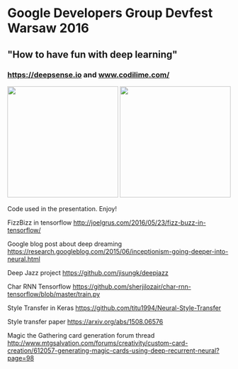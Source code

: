 # Google Developers Group Devfest Warsaw 2016 
## "How to have fun with deep learning"

### https://deepsense.io and www.codilime.com/

<img src="https://deepsense.io/wp-content/uploads/2016/11/ds.io-logo-big.png" width="250">        <img src="https://www.codilime.com/wp-content/uploads/2016/03/codilime-color-logo-white-background-300-jpg.jpg" width="250">

Code used in the presentation. 
Enjoy!

FizzBizz in tensorflow http://joelgrus.com/2016/05/23/fizz-buzz-in-tensorflow/

Google blog post about deep dreaming https://research.googleblog.com/2015/06/inceptionism-going-deeper-into-neural.html

Deep Jazz project https://github.com/jisungk/deepjazz

Char RNN Tensorflow https://github.com/sherjilozair/char-rnn-tensorflow/blob/master/train.py

Style Transfer in Keras https://github.com/titu1994/Neural-Style-Transfer

Style transfer paper https://arxiv.org/abs/1508.06576

Magic the Gathering card generation forum thread http://www.mtgsalvation.com/forums/creativity/custom-card-creation/612057-generating-magic-cards-using-deep-recurrent-neural?page=98



